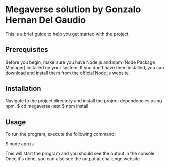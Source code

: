 # Megaverse solution by Gonzalo Hernan Del Gaudio

This is a brief guide to help you get started with the project.

## Prerequisites

Before you begin, make sure you have Node.js and npm (Node Package Manager) installed on your system. If you don't have them installed, you can download and install them from the official [Node.js website](https://nodejs.org/).

## Installation

Navigate to the project directory and install the project dependencies using npm.
$ cd megaverse-test
$ npm install

## Usage
To run the program, execute the following command:

$ node app.js

This will start the program and you should see the output in the console. Once it's done, you can also see the output at challenge website
